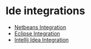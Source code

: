 <div class="page-header">
   <h1>Ide integrations</h1>
</div>


* [Netbeans Integration](netbeansIntegration)
* [Eclipse Integration](eclipseIntegration)
* [Intellij Idea Integration ](intellij_idea_integration)

